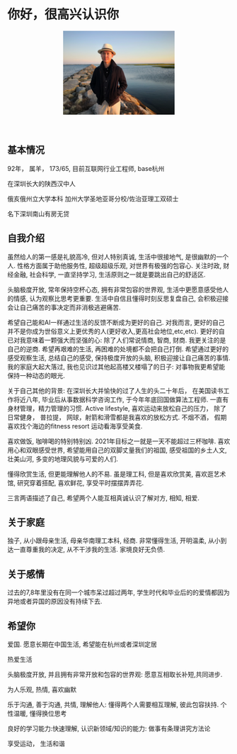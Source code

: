 # 你好，很高兴认识你

<p align="center"><img width=50% src="imgs/selfie.jpg"></p>
&nbsp;&nbsp;&nbsp;&nbsp;&nbsp;&nbsp;&nbsp;&nbsp;&nbsp;&nbsp;&nbsp;&nbsp;&nbsp;&nbsp;&nbsp;&nbsp;&nbsp;&nbsp;&nbsp;

## 基本情况

92年， 属羊， 173/65, 目前互联网行业工程师, base杭州

在深圳长大的陕西汉中人

俄亥俄州立大学本科
加州大学圣地亚哥分校/佐治亚理工双硕士

名下深圳南山有房无贷

## 自我介绍

虽然给人的第一感是礼貌高冷, 但对人特别真诚, 生活中很接地气, 是很幽默的一个人. 性格方面属于助他服务性, 超级超级乐观, 对世界有极强的包容心. 关注时政, 财经金融, 社会科学, 一直坚持学习, 生活原则之一就是要跳出自己的舒适区.

头脑极度开放, 常年保持空杯心态, 拥有非常包容的世界观, 生活中更愿意感受他人的情感, 认为观察比思考更重要. 生活中自信且懂得时刻反思复盘自己, 会积极迎接会让自己痛苦的事决定而非消极逃避痛苦.

希望自己能和AI一样通过生活的反馈不断成为更好的自己. 对我而言, 更好的自己并不是你成为世俗意义上更优秀的人(更好收入,更高社会地位,etc,etc). 更好的自已对我意味着一颗强大而坚强的心: 除了人们常说情商, 智商, 财商. 我更关注的是自己的逆商. 希望再艰难的生活, 再困难的处境都不会把自己打倒. 希望通过更好的感受观察生活, 总结自己的感受, 保持极度开放的头脑, 积极迎接让自己痛苦的事情. 我的家庭大起大落过, 我也见识过其他起高楼又楼塌了的日子: 对事物我更希望能保持一种动态的眼光.

关于自己其他的背景: 在深圳长大并愉快的过了人生的头二十年后， 在美国读书工作将近八年, 毕业后从事数据科学咨询工作, 于今年年底回国做算法工程师. 一直有身材管理，精力管理的习惯. Active lifestyle, 喜欢运动来放松自己的压力， 除了日常健身， 普拉提， 网球，射箭和滑雪都是我喜欢的放松方式. 不烟不酒， 假期喜欢找个海边的fitness resort 运动看海享受美食.

喜欢做饭, 咖啡喝的特别特别凶. 2021年目标之一就是一天不能超过三杯咖啡. 喜欢用心和双眼感受世界, 希望能用自己的双脚丈量我们的祖国, 感受祖国的乡土人文, 壮美山河, 多变的地理风貌与可爱的人们.

懂得欣赏生活, 但更能理解他人的不易. 虽是理工科, 但是喜欢欣赏美, 喜欢逛艺术馆, 研究穿着搭配, 喜欢鲜花, 享受平时摆摆弄弄花.

三言两语描述了自己, 希望两个人能互相真诚认识了解对方, 相知, 相爱.

## 关于家庭

独子, 从小跟母亲生活, 母亲华南理工本科, 经商. 非常懂得生活, 开明温柔, 从小到达一直尊重我的决定, 从不干涉我的生活. 家境良好无负债.

## 关于感情

过去的7,8年里没有在同一个城市呆过超过两年, 学生时代和毕业后的的爱情都因为异地或者异国的原因没有持续下去.


## 希望你

爱国. 愿意长期在中国生活, 希望能在杭州或者深圳定居

热爱生活

头脑极度开放, 并且拥有非常开放和包容的世界观: 愿意互相取长补短,共同进步.

为人乐观, 热情, 喜欢幽默

乐于沟通, 善于沟通, 共情, 理解他人: 懂得两个人需要相互理解, 彼此包容扶持. 个性温暖, 懂得换位思考

良好的学习能力:快速理解, 认识新领域/知识的能力: 做事有条理讲究方法论

享受运动， 生活和谐










